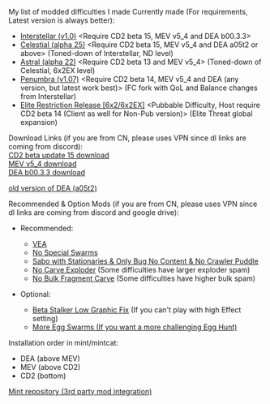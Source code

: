 My list of modded difficulties I made
Currently made (For requirements, Latest version is always better):
- [Interstellar (v1.0)](https://github.com/MoonLightOri/my-own-modded-DRG-difficulties/blob/main/Interstellar/Interstellar_v1.0.json) <Require CD2 beta 15, MEV v5_4 and DEA b00.3.3>
- [Celestial (alpha 25)](https://github.com/MoonLightOri/my-own-modded-DRG-difficulties/blob/main/Celestial/Celestial_a25.json) <Require CD2 beta 15, MEV v5_4 and DEA a05t2 or above> (Toned-down of Interstellar, ND level) 
- [Astral (alpha 22)](https://github.com/MoonLightOri/my-own-modded-DRG-difficulties/blob/main/Astral/Astral_a22.json) <Require CD2 beta 13 and MEV v5_4> (Toned-down of Celestial, 6x2EX level)
- [Penumbra (v1.07)](https://github.com/MoonLightOri/my-own-modded-DRG-difficulties/blob/main/Penumbra/Penumbra%20v1.07.json) <Require CD2 beta 14, MEV v5_4 and DEA (any version, but latest work best)> (FC fork with QoL and Balance changes from Interstellar)
- [Elite Restriction Release [6x2/6x2EX]](https://github.com/MoonLightOri/my-own-modded-DRG-difficulties/tree/main/Elite%20Restriction%20Release) <Pubbable Difficulty, Host require CD2 beta 14 (Client as well for Non-Pub version)> (Elite Threat global expansion)

Download Links (if you are from CN, please uses VPN since dl links are coming from discord): <br />
[CD2 beta update 15 download](https://cdn.discordapp.com/attachments/1248846649107943434/1375281959928074340/custom-difficulty2-update-15.zip?ex=68311ea2&is=682fcd22&hm=dafb70c9a5d72d22d1781a3420852e3b8787341877e4ae300f4da5581ebfc52d&) <br />
[MEV v5_4 download](https://cdn.discordapp.com/attachments/1162902740230471720/1266497317855297536/MEVv5_4.pak?ex=67cea74a&is=67cd55ca&hm=89d81a4af61bfe231939390f898452196caaf05bb9a2f1c449366def6a61e1b1&) <br />
[DEA b00.3.3 download](https://cdn.discordapp.com/attachments/1264172880359591996/1356364415976476692/DEA_b00.3.3.pak?ex=67f0e98c&is=67ef980c&hm=de04e1aedeccf9bee50d4cfed1e193de2e06a145a1a584258bee94082236638e&) <br />

[old version of DEA (a05t2)](https://cdn.discordapp.com/attachments/1264172880359591996/1321546340093657209/DEA_a05t2.pak?ex=67ce87b0&is=67cd3630&hm=4a8d33b1b397d1c6156d3dc5ea0fa02d088d41a104025bc6d177924c74c6dcb8&) <br />

Recommended & Option Mods (if you are from CN, please uses VPN since dl links are coming from discord and google drive):
- Recommended:
    + [VEA](https://mod.io/g/drg/m/vanilla-enemy-adjustments)
    + [No Special Swarms](https://mod.io/g/drg/m/no-special-swarms#3374117)
    + [Sabo with Stationaries & Only Bug No Content & No Crawler Puddle](https://drive.google.com/drive/folders/1E4UR8TwjofQM-b4SRm-pOf0bq4_qoYfL?usp=sharing)
    + [No Carve Exploder](https://cdn.discordapp.com/attachments/1148725752020340827/1189713606762303578/No_Carve_Exploders.pak?ex=67fe44e3&is=67fcf363&hm=a34e1174c13cdd3ce68ae891e94cc4ca7c757c8afbdbbc085f54911e175aa92c&) (Some difficulties have larger exploder spam)
    + [No Bulk Fragment Carve](https://cdn.discordapp.com/attachments/1148725752020340827/1207731780405305364/no_bulk_fragments_carve.pak?ex=67fde69f&is=67fc951f&hm=83c11c061c3c43b6cbe28fc173f53b0d554a2d8caa37f9c633568891c7a9a494&) (Some difficulties have higher bulk spam)

- Optional:
    + [Beta Stalker Low Graphic Fix](https://cdn.discordapp.com/attachments/1148725752020340827/1205500046557057055/StalkerLowGraphicsFix.pak?ex=67fe59e8&is=67fd0868&hm=97cb4a9dbca9553f1f5b720458a0e9f8d9d4ed943156c785e3d0c115dec793e0&) (If you can't play with high Effect setting)
    + [More Egg Swarms (If you want a more challenging Egg Hunt)](https://cdn.discordapp.com/attachments/1148725752020340827/1166128615440789546/more_egg_swarms_P.pak?ex=682ef0a7&is=682d9f27&hm=c21d0b1a6b76339885f8070ee82a954dd027619df1506a39824f347f1fdd8b42&)

Installation order in mint/mintcat: 
- DEA (above MEV)
- MEV (above CD2)
- CD2 (bottom)

[Mint repository (3rd party mod integration)](https://github.com/trumank/mint)
